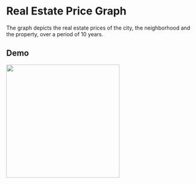 # Real Estate Price Graph
The graph depicts the real estate prices of the city, the neighborhood and the property, over a period of 10 years.  

## Demo
<img src="https://i.imgur.com/zvs9Z7m.gif" height="300"/>
